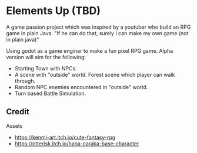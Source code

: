 # Elements Up (TBD)

A game passion project which was inspired by a youtuber who build an RPG game in plain Java. "If he can do that, surely I can make my own game (not in plain java)"

Using godot as a game enginer to make a fun pixel RPG game. Alpha version will aim for the following: 

- Starting Town with NPCs.
- A scene with "outside" world. Forest scene which player can walk through. 
- Random NPC enemies encountered in "outside" world. 
- Turn based Battle Simulation.
	
## Credit
Assets
- https://kenmi-art.itch.io/cute-fantasy-rpg 
- https://otterisk.itch.io/hana-caraka-base-character 
